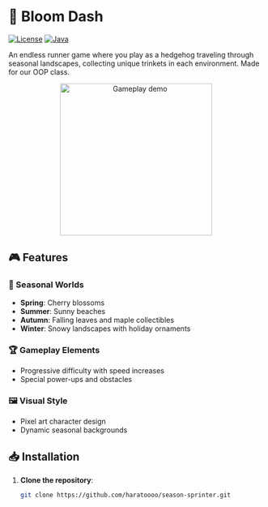 # 🦔 Bloom Dash

[![License](https://img.shields.io/badge/license-MIT-blue.svg)](LICENSE)
[![Java](https://img.shields.io/badge/Java-17+-orange)](https://java.com)

An endless runner game where you play as a hedgehog traveling through seasonal landscapes, collecting unique trinkets in each environment. Made for our OOP class.

<p align="center">
  <img src="screenshots/gameplay.gif" width="300" alt="Gameplay demo"/>
</p>

## 🎮 Features

### 🌸 Seasonal Worlds
- **Spring**: Cherry blossoms 
- **Summer**: Sunny beaches 
- **Autumn**: Falling leaves and maple collectibles
- **Winter**: Snowy landscapes with holiday ornaments

### 🏆 Gameplay Elements
- Progressive difficulty with speed increases
- Special power-ups and obstacles


### 🖼️ Visual Style
- Pixel art character design  
- Dynamic seasonal backgrounds


## 📥 Installation

1. **Clone the repository**:
   ```bash
   git clone https://github.com/haratoooo/season-sprinter.git
